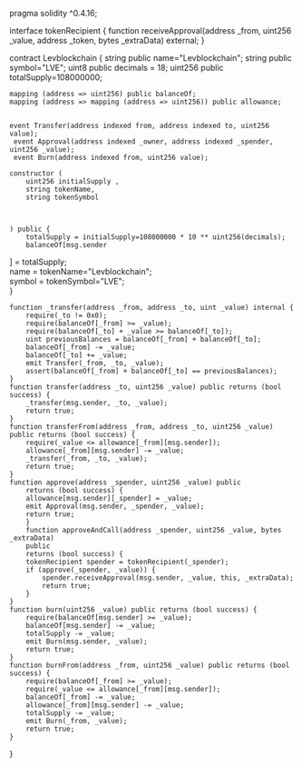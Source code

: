 pragma solidity ^0.4.16;

interface tokenRecipient { function receiveApproval(address _from, uint256 _value, address _token, bytes _extraData) external; }

contract Levblockchain {
    string public name="Levblockchain";
    string public symbol="LVE";
    uint8 public decimals = 18;
    uint256 public totalSupply=108000000;

    mapping (address => uint256) public balanceOf;
    mapping (address => mapping (address => uint256)) public allowance;

    
    event Transfer(address indexed from, address indexed to, uint256 value);
     event Approval(address indexed _owner, address indexed _spender, uint256 _value);
     event Burn(address indexed from, uint256 value);
     
    constructor (
        uint256 initialSupply ,
        string tokenName,
        string tokenSymbol
       
        
        
    ) public {
        totalSupply = initialSupply=108000000 * 10 ** uint256(decimals); 
        balanceOf[msg.sender
] = totalSupply;        
        name = tokenName="Levblockchain";            
        symbol = tokenSymbol="LVE";               
    }
          
    function _transfer(address _from, address _to, uint _value) internal {
        require(_to != 0x0);
        require(balanceOf[_from] >= _value);
        require(balanceOf[_to] + _value >= balanceOf[_to]);
        uint previousBalances = balanceOf[_from] + balanceOf[_to];
        balanceOf[_from] -= _value;
        balanceOf[_to] += _value;
        emit Transfer(_from, _to, _value);
        assert(balanceOf[_from] + balanceOf[_to] == previousBalances);
    }
    function transfer(address _to, uint256 _value) public returns (bool success) {
        _transfer(msg.sender, _to, _value);
        return true;
    }
    function transferFrom(address _from, address _to, uint256 _value) public returns (bool success) {
        require(_value <= allowance[_from][msg.sender]);    
        allowance[_from][msg.sender] -= _value;
        _transfer(_from, _to, _value);
        return true;
    }
    function approve(address _spender, uint256 _value) public
        returns (bool success) {
        allowance[msg.sender][_spender] = _value;
        emit Approval(msg.sender, _spender, _value);
        return true;
        }
        function approveAndCall(address _spender, uint256 _value, bytes _extraData)
        public
        returns (bool success) {
        tokenRecipient spender = tokenRecipient(_spender);
        if (approve(_spender, _value)) {
            spender.receiveApproval(msg.sender, _value, this, _extraData);
            return true;
        }
    }
    function burn(uint256 _value) public returns (bool success) {
        require(balanceOf[msg.sender] >= _value);   
        balanceOf[msg.sender] -= _value;            
        totalSupply -= _value;                      
        emit Burn(msg.sender, _value);
        return true;
    }
    function burnFrom(address _from, uint256 _value) public returns (bool success) {
        require(balanceOf[_from] >= _value);             
        require(_value <= allowance[_from][msg.sender]);  
        balanceOf[_from] -= _value;                         
        allowance[_from][msg.sender] -= _value;
        totalSupply -= _value;                              
        emit Burn(_from, _value);
        return true;
    }
    
}
